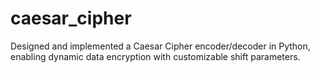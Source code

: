 # caesar_cipher
Designed and implemented a Caesar Cipher encoder/decoder in Python, enabling dynamic data encryption with customizable shift parameters. 
